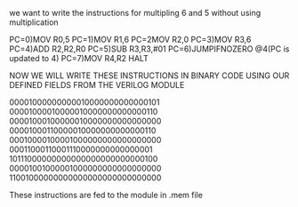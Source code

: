 we want to write the instructions for multipling 6 and 5 without using multiplication

PC=0)MOV R0,5
PC=1)MOV R1,6
PC=2MOV R2,0
PC=3)MOV R3,6
PC=4)ADD R2,R2,R0
PC=5)SUB R3,R3,#01
PC=6)JUMPIFNOZERO @4(PC is updated to 4) 
PC=7)MOV R4,R2
HALT



NOW WE WILL WRITE THESE INSTRUCTIONS IN BINARY CODE USING OUR DEFINED FIELDS FROM THE VERILOG MODULE 

00001000000000010000000000000101
00001000010000010000000000000110
00001000100000010000000000000000
00001000110000010000000000000110
00010000100001000000000000000000
00011000110001110000000000000001
10111000000000000000000000000100
00001001000001000000000000000000
11001000000000000000000000000000


These instructions are fed to the module in .mem file 
